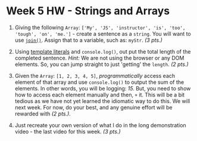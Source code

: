 # Week 5 HW - Strings and Arrays

1. Giving the following `Array`: `['My', 'JS', 'instructor', 'is', 'too', 'tough', 'on', 'me.']` - create a sentence as a `string`. You will want to use [`join()`](https://developer.mozilla.org/en-US/docs/Web/JavaScript/Reference/Global_Objects/Array/join#Examples). Assign that to a variable, such as: `myStr`. _(3 pts.)_

2. Using [template literals](https://developer.mozilla.org/en-US/docs/Web/JavaScript/Reference/Template_literals) and `console.log()`, out put the total length of the completed sentence. _Hint:_ We are not using the browser or any DOM elements. So, you can jump straight to just 'getting' the `length`. _(2 pts.)_

3. Given the `Array`: `[1, 2, 3, 4, 5]`, _programmatically_ access each element of that array and use `console.log()` to output the sum of the elements. In other words, you will be logging: _15._ But, you need to show how to access each element manually and then, `+` it. This will be a bit tedious as we have not yet learned the idiomatic way to do this. We will next week. For now, do your best, and any genuine effort will be rewarded with _(2 pts.)._

4. Just recreate your own version of what I do in the long demonstration video - the last video for this week. _(3 pts.)_
